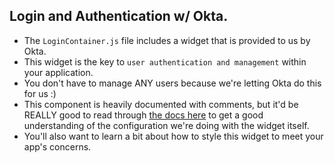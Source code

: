 ## Login and Authentication w/ Okta.

- The `LoginContainer.js` file includes a widget that is provided to us by Okta.
- This widget is the key to `user authentication and management` within your application.
- You don't have to manage ANY users because we're letting Okta do this for us :)
- This component is heavily documented with comments, but it'd be REALLY good to read through [the docs here](https://github.com/okta/okta-signin-widget) to get a good understanding of the configuration we're doing with the widget itself.
- You'll also want to learn a bit about how to style this widget to meet your app's concerns.
